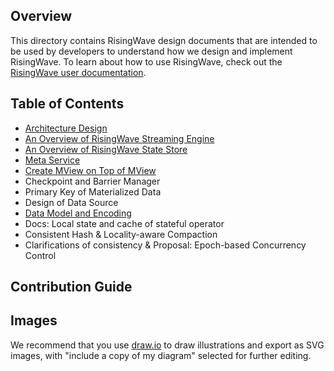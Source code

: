 ## Overview

This directory contains RisingWave design documents that are intended to be used by developers to understand how we design and implement RisingWave. To learn about how to use RisingWave, check out the [RisingWave user documentation](https://www.risingwave.dev).

## Table of Contents

* [Architecture Design](./architecture-design.md)
* [An Overview of RisingWave Streaming Engine](./streaming-overview.md)
* [An Overview of RisingWave State Store](./state-store-overview.md)
* [Meta Service](./meta-service.md)
* [Create MView on Top of MView](./mv-on-mv.md)
*  Checkpoint and Barrier Manager
* Primary Key of Materialized Data
* Design of Data Source
* [Data Model and Encoding](./data-model-and-encoding.md)
* Docs: Local state and cache of stateful operator
* Consistent Hash & Locality-aware Compaction
* Clarifications of consistency & Proposal: Epoch-based Concurrency Control

## Contribution Guide

## Images

We recommend that you use [draw.io](https://app.diagrams.net/) to draw illustrations and export as SVG images, with "include a copy of my diagram" selected for further editing.
